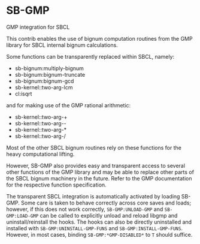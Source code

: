 SB-GMP
======

GMP integration for SBCL

This contrib enables the use of bignum computation routines from the
GMP library for SBCL internal bignum calculations.

Some functions can be transparently replaced within SBCL, namely:

 - sb-bignum:multiply-bignum
 - sb-bignum:bignum-truncate
 - sb-bignum:bignum-gcd
 - sb-kernel::two-arg-lcm
 - cl:isqrt

and for making use of the GMP rational arithmetic:

 - sb-kernel::two-arg-+
 - sb-kernel::two-arg--
 - sb-kernel::two-arg-*
 - sb-kernel::two-arg-/

Most of the other SBCL bignum routines rely on these functions for the
heavy computational lifting.

However, SB-GMP also provides easy and transparent access to several
other functions of the GMP library and may be able to replace other
parts of the SBCL bignum machinery in the future. Refer to the GMP
documentation for the respective function specification.

The transparent SBCL integration is automatically activated by loading
SB-GMP.  Some care is taken to behave correctly across core saves and
loads; however, if this does not work correctly, `SB-GMP:UNLOAD-GMP`
and `SB-GMP:LOAD-GMP` can be called to explicitly unload and reload
libgmp and uninstall/reinstall the hooks.  The hooks can also be
directly uninstalled and installed with `SB-GMP:UNINSTALL-GMP-FUNS`
and `SB-GMP:INSTALL-GMP-FUNS`.  However, in most cases, binding
`SB-GMP:*GMP-DISABLED*` to `T` should suffice.
